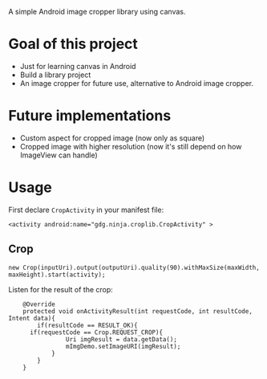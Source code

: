 A simple Android image cropper library using canvas.

Goal of this project
====================
- Just for learning canvas in Android
- Build a library project
- An image cropper for future use, alternative to Android image cropper.

Future implementations
====================
- Custom aspect for cropped image (now only as square)
- Cropped image with higher resolution (now it's still depend on how ImageView can handle)

Usage
=====================

First declare ```CropActivity``` in your manifest file:

```
<activity android:name="gdg.ninja.croplib.CropActivity" >
```

Crop
------------
```
new Crop(inputUri).output(outputUri).quality(90).withMaxSize(maxWidth, maxHeight).start(activity);
```

Listen for the result of the crop:
```
	@Override
	protected void onActivityResult(int requestCode, int resultCode, Intent data){
		if(resultCode == RESULT_OK){
      if(requestCode == Crop.REQUEST_CROP){
				Uri imgResult = data.getData();
				mImgDemo.setImageURI(imgResult);
			}
		}
	}
```
